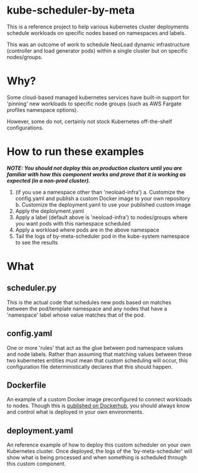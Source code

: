 # kube-scheduler-by-meta

This is a reference project to help various kubernetes cluster deployments schedule
 workloads on specific nodes based on namespaces and labels.

This was an outcome of work to schedule NeoLoad dynamic infrastructure (controller
  and load generator pods) within a single cluster but on specific nodes/groups.

# Why?

Some cloud-based managed kubernetes services have built-in support for 'pinning'
 new workloads to specific node groups (such as AWS Fargate profiles namespace options).

However, some do not, certainly not stock Kubernetes off-the-shelf configurations.

# How to run these examples

***NOTE: You should not deploy this on production clusters until you are familiar with how
 this component works and prove that it is working as expected (in a non-prod cluster).***

1. (if you use a namespace other than 'neoload-infra')
  a. Customize the config.yaml and publish a custom Docker image to your own repository
  b. Customize the deployment.yaml to use your published custom image
2. Apply the deploiyment.yaml
3. Apply a label (default above is 'neoload-infra') to nodes/groups where you want pods with this namespace scheduled
4. Apply a workload where pods are in the above namespace
5. Tail the logs of by-meta-scheduler pod in the kube-system namespace to see the results

# What

## scheduler.py

This is the actual code that schedules new pods based on matches between the pod/template
 namespace and any nodes that have a 'namespace' label whose value matches that of the
 pod.

## config.yaml

One or more 'rules' that act as the glue between pod namespace values and node labels.
 Rather than assuming that matching values between these two kubernetes entities
 must mean that custom scheduling will occur, this configuration file deterministically
 declares that this should happen.

## Dockerfile

An example of a custom Docker image preconfigured to connect workloads to nodes. Though
 this is [published on Dockerhub](https://hub.docker.com/repository/docker/paulsbruce/kube-scheduler-by-meta), you should always know and control what is deployed in your own environments.

## deployment.yaml

An reference example of how to deploy this custom scheduler on your own Kubernetes cluster.
 Once deployed, the logs of the 'by-meta-scheduler' will show what is being processed and
 when something is scheduled through this custom component.
